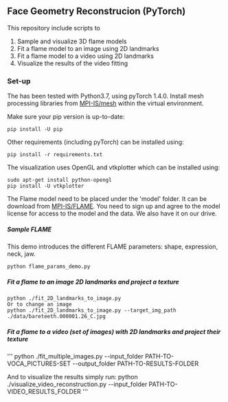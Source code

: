 ## Face Geometry Reconstrucion (PyTorch)

This repository include scripts to
1) Sample and visualize 3D flame models
2) Fit a flame model to an image using 2D landmarks
3) Fit a flame model to a video using 2D landmarks
4) Visualize the results of the video fitting

### Set-up

The has been tested with Python3.7, using pyTorch 1.4.0.
Install mesh processing libraries from [MPI-IS/mesh](https://github.com/MPI-IS/mesh) within the virtual environment.

Make sure your pip version is up-to-date:
```
pip install -U pip
```

Other requirements (including pyTorch) can be installed using:
```
pip install -r requirements.txt
```

The visualization uses OpenGL and vtkplotter which can be installed using:
```
sudo apt-get install python-opengl
pip install -U vtkplotter
```

The Flame model need to be placed under the 'model' folder. It can be download from [MPI-IS/FLAME](http://flame.is.tue.mpg.de/). You need to sign up and agree to the model license for access to the model and the data. We also have it on our drive.


##### Sample FLAME

This demo introduces the different FLAME parameters: shape, expression, neck, jaw.
```
python flame_params_demo.py
```

##### Fit a flame to an image 2D landmarks and project a texture
```
python ./fit_2D_landmarks_to_image.py
Or to change an image
python ./fit_2D_landmarks_to_image.py --target_img_path ./data/bareteeth.000001.26_C.jpg
```

##### Fit a flame to a video (set of images) with 2D landmarks and project their texture
'''
python ./fit_multiple_images.py --input_folder PATH-TO-VOCA_PICTURES-SET --output_folder PATH-TO-RESULTS-FOLDER

And to visualize the results simply run:
python ./visualize_video_reconstruction.py --input_folder PATH-TO-VIDEO_RESULTS_FOLDER
'''


